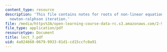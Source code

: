 ```yaml
---
content_type: resource
description: 'This file contains notes for roots of non-linear equations: Bisection,
  newton-ralphson iteration.'
file: /media/https%3A/open-learning-course-data-rc.s3.amazonaws.com/2-993j-introduction-to-numerical-analysis-for-engineering-13-002j-spring-2005/4a0246600679993381d1cd15ccfc0a91_lect_7.pdf
file_type: application/pdf
resourcetype: Document
title: lect_7.pdf
uid: 4a024660-0679-9933-81d1-cd15ccfc0a91
---
```

